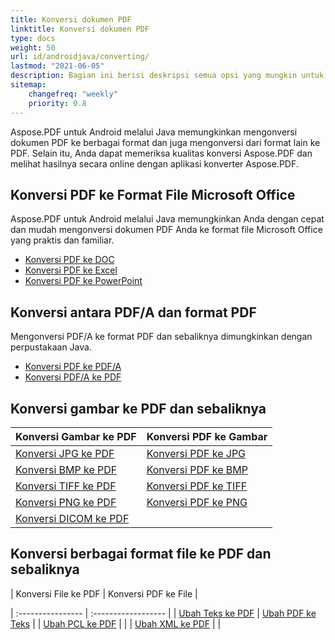 ```yaml
---
title: Konversi dokumen PDF
linktitle: Konversi dokumen PDF
type: docs
weight: 50
url: id/androidjava/converting/
lastmod: "2021-06-05"
description: Bagian ini berisi deskripsi semua opsi yang mungkin untuk mengonversi dokumen PDF di Android melalui Java menggunakan pustaka Aspose.PDF.
sitemap:
    changefreq: "weekly"
    priority: 0.8
---
```


Aspose.PDF untuk Android melalui Java memungkinkan mengonversi dokumen PDF ke berbagai format dan juga mengonversi dari format lain ke PDF. Selain itu, Anda dapat memeriksa kualitas konversi Aspose.PDF dan melihat hasilnya secara online dengan aplikasi konverter Aspose.PDF.

## Konversi PDF ke Format File Microsoft Office

Aspose.PDF untuk Android melalui Java memungkinkan Anda dengan cepat dan mudah mengonversi dokumen PDF Anda ke format file Microsoft Office yang praktis dan familiar.

- [Konversi PDF ke DOC](/pdf/androidjava/convert-pdf-to-doc/)
- [Konversi PDF ke Excel](/pdf/androidjava/convert-pdf-to-excel/)
- [Konversi PDF ke PowerPoint](/pdf/androidjava/convert-pdf-to-powerpoint/)


## Konversi antara PDF/A dan format PDF

Mengonversi PDF/A ke format PDF dan sebaliknya dimungkinkan dengan perpustakaan Java.

- [Konversi PDF ke PDF/A](/pdf/androidjava/convert-pdf-file-to-pdfa/)
- [Konversi PDF/A ke PDF](/pdf/androidjava/convert-pdfa-to-pdf/)

## Konversi gambar ke PDF dan sebaliknya

| Konversi Gambar ke PDF | Konversi PDF ke Gambar |
| :---------------- | :------------------ |
| [Konversi JPG ke PDF](/pdf/androidjava/convert-jpg-to-pdf/) | [Konversi PDF ke JPG](/pdf/androidjava/convert-pdf-to-jpg/) |
| [Konversi BMP ke PDF](/pdf/androidjava/convert-bmp-to-pdf/) | [Konversi PDF ke BMP](/pdf/androidjava/convert-pdf-to-bmp/) |
| [Konversi TIFF ke PDF](/pdf/androidjava/convert-tiff-to-pdf/) | [Konversi PDF ke TIFF](/pdf/androidjava/convert-pdf-to-tiff/) |
| [Konversi PNG ke PDF](/pdf/androidjava/convert-png-to-pdf/) | [Konversi PDF ke PNG](/pdf/androidjava/convert-pdf-to-png/) |
| [Konversi DICOM ke PDF](/pdf/androidjava/convert-dicom-to-pdf/) | |

## Konversi berbagai format file ke PDF dan sebaliknya

| Konversi File ke PDF | Konversi PDF ke File |

| :---------------- | :------------------ |
| [Ubah Teks ke PDF](/pdf/androidjava/convert-text-to-pdf/) | [Ubah PDF ke Teks](/pdf/androidjava/convert-pdf-to-txt/) |
| [Ubah PCL ke PDF](/pdf/androidjava/convert-pcl-to-pdf/) | |
| [Ubah XML ke PDF](/pdf/androidjava/convert-xml-to-pdf/) | |